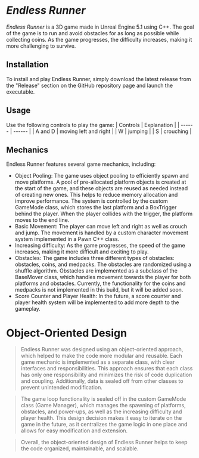 # _Endless Runner_
_Endless Runner_ is a 3D game made in Unreal Engine 5.1 using C++. The goal of the game is to run and avoid obstacles for as long as possible while collecting coins. As the game progresses, the difficulty increases, making it more challenging to survive.

## Installation
To install and play Endless Runner, simply download the latest release from the "Release" section on the GitHub repository page and launch the executable.

## Usage
Use the following controls to play the game:
| Controls | Explanation |
| ------ | ------ |
| A and D |  moving left and right | 
| W |  jumping | 
| S |  crouching | 
## Mechanics
Endless Runner features several game mechanics, including:

- Object Pooling: The game uses object pooling to efficiently spawn and move platforms. A pool of pre-allocated platform objects is created at the start of the game, and these objects are reused as needed instead of creating new ones. This helps to reduce memory allocation and improve performance. The system is controlled by the custom GameMode class, which stores the last platform and a BoxTrigger behind the player. When the player collides with the trigger, the platform moves to the end line.
- Basic Movement: The player can move left and right as well as crouch and jump. The movement is handled by a custom character movement system implemented in a Pawn C++ class.
- Increasing difficulty: As the game progresses, the speed of the game increases, making it more difficult and exciting to play.
- Obstacles: The game includes three different types of obstacles: obstacles, coins, and medpacks. The obstacles are randomized using a shuffle algorithm. Obstacles are implemented as a subclass of the BaseMover class, which handles movement towards the player for both platforms and obstacles. Currently, the functionality for the coins and medpacks is not implemented in this build, but it will be added soon.
- Score Counter and Player Health: In the future, a score counter and player health system will be implemented to add more depth to the gameplay.
# Object-Oriented Design
 > Endless Runner was designed using an object-oriented approach, which helped to make the code more modular and reusable. Each game mechanic is implemented as a separate class, with clear interfaces and responsibilities. This approach ensures that each class has only one responsibility and minimizes the risk of code duplication and coupling. Additionally, data is sealed off from other classes to prevent unintended modification.
 
 > The game loop functionality is sealed off in the custom GameMode class (Game Manager), which manages the spawning of platforms, obstacles, and power-ups, as well as the increasing difficulty and player health. This design decision makes it easy to iterate on the game in the future, as it centralizes the game logic in one place and allows for easy modification and extension.

> Overall, the object-oriented design of Endless Runner helps to keep the code organized, maintainable, and scalable.
